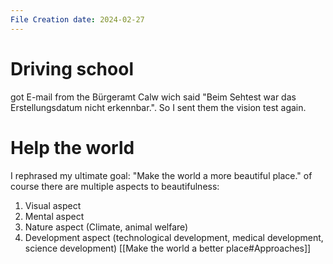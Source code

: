 ```yaml
---
File Creation date: 2024-02-27
---
```

# Driving school
got E-mail from the Bürgeramt Calw wich said "Beim Sehtest war das Erstellungsdatum nicht erkennbar.". So I sent them the vision test again.


# Help the world
I rephrased my ultimate goal: "Make the world a more beautiful place." of course there are multiple aspects to beautifulness:
1. Visual aspect
2. Mental aspect
3. Nature aspect (Climate, animal welfare)
4. Development aspect (technological development, medical development, science development)
[[Make the world a better place#Approaches]]